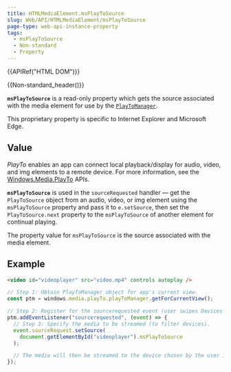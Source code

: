 ```yaml
---
title: HTMLMediaElement.msPlayToSource
slug: Web/API/HTMLMediaElement/msPlayToSource
page-type: web-api-instance-property
tags:
  - msPlayToSource
  - Non-standard
  - Property
---
```


{{APIRef("HTML DOM")}}

{{Non-standard_header()}}

**`msPlayToSource`** is a read-only property which gets the
source associated with the media element for use by the [`PlayToManager`](https://docs.microsoft.com/uwp/api/windows.media.playto.playtomanager?view=winrt-22000).

This proprietary property is specific to Internet Explorer and Microsoft Edge.

## Value

_PlayTo_ enables an app can connect local playback/display for
audio, video, and img elements to a remote device. For more information, see the [Windows.Media.PlayTo](https://docs.microsoft.com/uwp/api/windows.media.playto?view=winrt-22000)
APIs.

**`msPlayToSource`** is used in the
`sourceRequested` handler — get the `PlayToSource` object from an
audio, video, or img element using the `msPlayToSource` property and pass it
to `e.setSource`, then set the `PlayToSource.next` property to the
`msPlayToSource` of another element for continual playing.

The property value for `msPlayToSource` is the source associated with the
media element.

## Example

```html
<video id="videoplayer" src="video.mp4" controls autoplay />
```

```js
// Step 1: Obtain PlayToManager object for app's current view.
const ptm = windows.media.playTo.playToManager.getForCurrentView();

// Step 2: Register for the sourcerequested event (user swipes Devices charm).
ptm.addEventListener("sourcerequested", (event) => {
  // Step 3: Specify the media to be streamed (to filter devices).
  event.sourceRequest.setSource(
    document.getElementById("videoplayer").msPlayToSource
  );

  // The media will then be streamed to the device chosen by the user in the UI.
});
```

